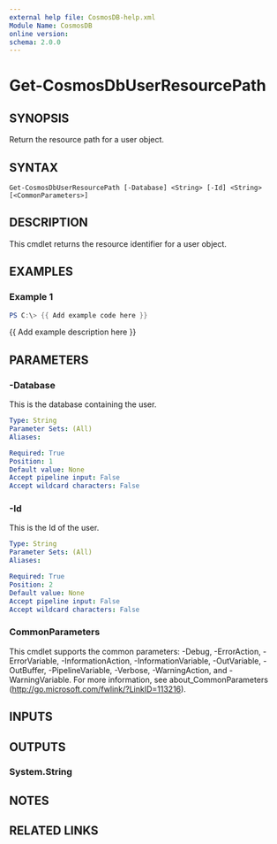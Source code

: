 ```yaml
---
external help file: CosmosDB-help.xml
Module Name: CosmosDB
online version:
schema: 2.0.0
---
```


# Get-CosmosDbUserResourcePath

## SYNOPSIS
Return the resource path for a user object.

## SYNTAX

```
Get-CosmosDbUserResourcePath [-Database] <String> [-Id] <String> [<CommonParameters>]
```

## DESCRIPTION
This cmdlet returns the resource identifier for a user
object.

## EXAMPLES

### Example 1
```powershell
PS C:\> {{ Add example code here }}
```

{{ Add example description here }}

## PARAMETERS

### -Database
This is the database containing the user.

```yaml
Type: String
Parameter Sets: (All)
Aliases:

Required: True
Position: 1
Default value: None
Accept pipeline input: False
Accept wildcard characters: False
```

### -Id
This is the Id of the user.

```yaml
Type: String
Parameter Sets: (All)
Aliases:

Required: True
Position: 2
Default value: None
Accept pipeline input: False
Accept wildcard characters: False
```

### CommonParameters
This cmdlet supports the common parameters: -Debug, -ErrorAction, -ErrorVariable, -InformationAction, -InformationVariable, -OutVariable, -OutBuffer, -PipelineVariable, -Verbose, -WarningAction, and -WarningVariable.
For more information, see about_CommonParameters (http://go.microsoft.com/fwlink/?LinkID=113216).

## INPUTS

## OUTPUTS

### System.String

## NOTES

## RELATED LINKS
